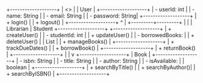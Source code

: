 +-------------------+
|      <<abstract>> |
|       User        |
+-------------------+
| - userId: int     |
| - name: String    |
| - email: String   |
| - password: String|
+-------------------+
| + login()         |
| + logout()        |
+-------------------+
^
|
+---------+---------+
|                   |
|    Librarian      |        Student
+-------------------+        +-------------------+
| + createUser()    |        | - studentId: int  |
| + updateUser()    |        | - borrowedBooks:  |
| + deleteUser()    |        |   List<Book>      |
| + manageBooks()   |        +-------------------+
| + trackDueDates() |        | + borrowBook()    |
+-------------------+        | + returnBook()    |
+-------------------+
|
|
v
+-------------------+
|       Book        |
+-------------------+
| - isbn: String    |
| - title: String   |
| - author: String  |
| - isAvailable:    |
|   boolean         |
+-------------------+
| + searchByTitle() |
| + searchByAuthor()|
| + searchByISBN()  |
+-------------------+